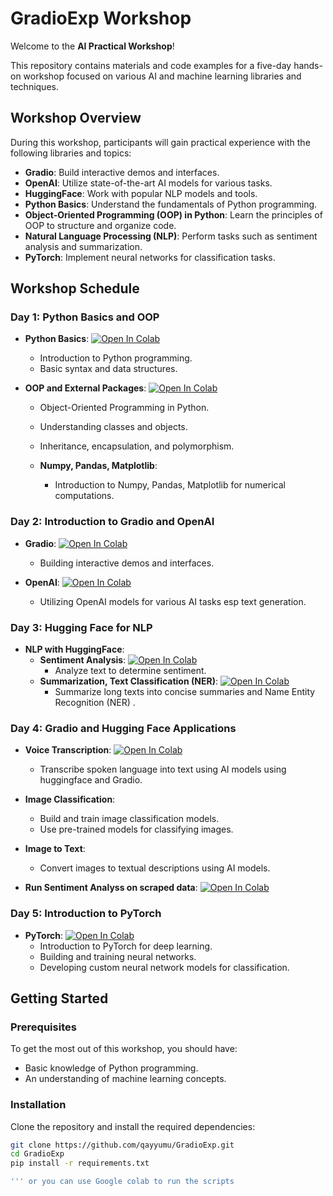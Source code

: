 # GradioExp Workshop

Welcome to the **AI Practical Workshop**! 

This repository contains materials and code examples for a five-day hands-on workshop focused on various AI and machine learning libraries and techniques.

## Workshop Overview

During this workshop, participants will gain practical experience with the following libraries and topics:

- **Gradio**: Build interactive demos and interfaces.
- **OpenAI**: Utilize state-of-the-art AI models for various tasks.
- **HuggingFace**: Work with popular NLP models and tools.
- **Python Basics**: Understand the fundamentals of Python programming.
- **Object-Oriented Programming (OOP) in Python**: Learn the principles of OOP to structure and organize code.
- **Natural Language Processing (NLP)**: Perform tasks such as sentiment analysis and summarization.
- **PyTorch**: Implement neural networks for classification tasks.

## Workshop Schedule

### Day 1: Python Basics and OOP

- **Python Basics**: <a href="https://colab.research.google.com/github/qayyumu/GradioExp/blob/main/session_01/Python_basics.ipynb" target="_parent"><img src="https://colab.research.google.com/assets/colab-badge.svg" alt="Open In Colab"/></a>
  - Introduction to Python programming.
  - Basic syntax and data structures.

- **OOP and External Packages**: <a href="https://colab.research.google.com/github/qayyumu/GradioExp/blob/main/session_01/Python_OOP_and_external_packages.ipynb" target="_parent"><img src="https://colab.research.google.com/assets/colab-badge.svg" alt="Open In Colab"/></a>
  - Object-Oriented Programming in Python.
  - Understanding classes and objects.
  - Inheritance, encapsulation, and polymorphism.

  - **Numpy, Pandas, Matplotlib**:
    - Introduction to Numpy, Pandas, Matplotlib for numerical computations.

### Day 2: Introduction to Gradio and OpenAI

- **Gradio**: <a href="https://colab.research.google.com/github/qayyumu/GradioExp/blob/main/session_02/Intro_to_Gradio.ipynb" target="_parent"><img src="https://colab.research.google.com/assets/colab-badge.svg" alt="Open In Colab"/></a>
  - Building interactive demos and interfaces.

- **OpenAI**: <a href="https://colab.research.google.com/github/qayyumu/GradioExp/blob/main/session_02/OpenAI_API.ipynb" target="_parent"><img src="https://colab.research.google.com/assets/colab-badge.svg" alt="Open In Colab"/></a>
  - Utilizing OpenAI models for various AI tasks esp text generation.

### Day 3: Hugging Face for NLP

- **NLP with HuggingFace**: 
  - **Sentiment Analysis**: <a href="https://colab.research.google.com/github/qayyumu/GradioExp/blob/main/session_03/HuggingFace.ipynb" target="_parent"><img src="https://colab.research.google.com/assets/colab-badge.svg" alt="Open In Colab"/></a> 
    - Analyze text to determine sentiment.
  - **Summarization, Text Classification (NER)**: <a href="https://colab.research.google.com/github/qayyumu/GradioExp/blob/main/session_03/Train_Custom_mdels.ipynb" target="_parent"><img src="https://colab.research.google.com/assets/colab-badge.svg" alt="Open In Colab"/></a>
    - Summarize long texts into concise summaries and Name Entity Recognition (NER) .

### Day 4: Gradio and Hugging Face Applications

- **Voice Transcription**:  <a href="https://colab.research.google.com/github/qayyumu/GradioExp/blob/main/session_04/Gradio_and_Huggingface.ipynb" target="_parent"><img src="https://colab.research.google.com/assets/colab-badge.svg" alt="Open In Colab"/></a>
  - Transcribe spoken language into text using AI models using huggingface and Gradio.


- **Image Classification**:
  - Build and train image classification models.
  - Use pre-trained models for classifying images.

- **Image to Text**:
  - Convert images to textual descriptions using AI models.

- **Run Sentiment Analyss on scraped data**:  <a href="https://colab.research.google.com/github/qayyumu/GradioExp/blob/main/session_04/Huggingface_Selenium_Sentiment.ipynb" target="_parent"><img src="https://colab.research.google.com/assets/colab-badge.svg" alt="Open In Colab"/></a>

### Day 5: Introduction to PyTorch

- **PyTorch**: <a href="https://colab.research.google.com/github/qayyumu/GradioExp/blob/main/session_05/Pytorch.ipynb" target="_parent"><img src="https://colab.research.google.com/assets/colab-badge.svg" alt="Open In Colab"/></a>
  - Introduction to PyTorch for deep learning.
  - Building and training neural networks.
  - Developing custom neural network models for classification.

## Getting Started

### Prerequisites

To get the most out of this workshop, you should have:

- Basic knowledge of Python programming.
- An understanding of machine learning concepts.

### Installation

Clone the repository and install the required dependencies:

```bash
git clone https://github.com/qayyumu/GradioExp.git
cd GradioExp
pip install -r requirements.txt

''' or you can use Google colab to run the scripts